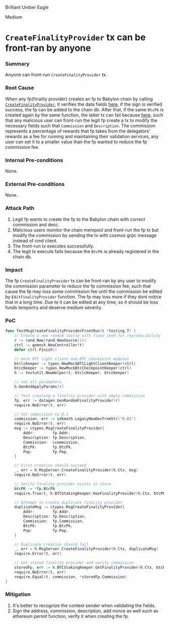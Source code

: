 Brilliant Umber Eagle

Medium

# `CreateFinalityProvider` tx can be front-ran by anyone

### Summary

Anyone can front-run `CreateFinalityProvider` tx.

### Root Cause

When any fp(finality provider) creates an fp to Babylon chain by calling [`CreateFinalityProvider`](https://github.com/babylonlabs-io/babylon/blob/0ec901f99293e8e588dc5a40cf6dc57e7f206d53/x/btcstaking/keeper/msg_server.go#L67-L67), it verifies the data fields [here](https://github.com/babylonlabs-io/babylon/blob/0ec901f99293e8e588dc5a40cf6dc57e7f206d53/x/btcstaking/types/pop.go#L140-L140), if the sign is verified success, the fp can be added to the chain db. After that, if the same `BtcPk` is created again by the same function, the latter tx can fail because [here](https://github.com/babylonlabs-io/babylon/blob/0ec901f99293e8e588dc5a40cf6dc57e7f206d53/x/btcstaking/keeper/finality_providers.go#L31-L31), such that any malicious user can front-run the legit fp create a tx to modify the necessary fields such that `Commission` and `Description`. The commission represents a percentage of rewards that fp takes from the delegators' rewards as a fee for running and maintaining their validation services, any user can set it to a smaller value than the fp wanted to reduce the fp commission fee.

### Internal Pre-conditions

None.

### External Pre-conditions

None.

### Attack Path

1. Legit fp wants to create the fp to the Babylon chain with correct commission and desc.
2. Malicious users monitor the chain mempool and front-run the fp tx but modify the commission by sending the tx with cosmos grpc message instead of cmd client.
3. The front-run tx executes successfully.
4. The legit tx execute fails because the `BtcPk` is already registered in the chain db.

### Impact

The fp `CreateFinalityProvider` tx can be front-ran by any user to modify the commission parameter to reduce the fp commission fee, such that cause the fp may loss some commission fee until the commission be edited by `EditFinalityProvider` function. The fp may loss more if they dont notice that in a long time. Due to it can be edited at any time, so it should be loss funds temporiry and deserve medium severity.


### PoC

```go
func TestMsgCreateFinalityProviderFrontRun(t *testing.T) {
	// Create a new random source with fixed seed for reproducibility
	r := rand.New(rand.NewSource(1))
	ctrl := gomock.NewController(t)
	defer ctrl.Finish()

	// mock BTC light client and BTC checkpoint modules
	btclcKeeper := types.NewMockBTCLightClientKeeper(ctrl)
	btccKeeper := types.NewMockBtcCheckpointKeeper(ctrl)
	h := testutil.NewHelper(t, btclcKeeper, btccKeeper)

	// set all parameters
	h.GenAndApplyParams(r)

	// Test creating a finality provider with empty commission
	fp, err := datagen.GenRandomFinalityProvider(r)
	require.NoError(t, err)

	// Set commission to 0.1
	commission, err := sdkmath.LegacyNewDecFromStr("0.01")
	require.NoError(t, err)
	msg := &types.MsgCreateFinalityProvider{
		Addr:        fp.Addr,
		Description: fp.Description,
		Commission:  &commission,
		BtcPk:       fp.BtcPk,
		Pop:         fp.Pop,
	}

	// First creation should succeed
	_, err = h.MsgServer.CreateFinalityProvider(h.Ctx, msg)
	require.NoError(t, err)

	// Verify finality provider exists in store
	btcPK := *fp.BtcPk
	require.True(t, h.BTCStakingKeeper.HasFinalityProvider(h.Ctx, btcPK))

	// Attempt to create duplicate finality provider
	duplicateMsg := &types.MsgCreateFinalityProvider{
		Addr:        fp.Addr,
		Description: fp.Description,
		Commission:  fp.Commission,
		BtcPk:       fp.BtcPk,
		Pop:         fp.Pop,
	}

	// Duplicate creation should fail
	_, err = h.MsgServer.CreateFinalityProvider(h.Ctx, duplicateMsg)
	require.Error(t, err)

	// Get stored finality provider and verify commission
	storedFp, err := h.BTCStakingKeeper.GetFinalityProvider(h.Ctx, btcPK)
	require.NoError(t, err)
	require.Equal(t, commission, *storedFp.Commission)
}
```

### Mitigation

1. It's better to recognize the context sender when validating the fields.
2. Sign the address, commission, description, add nonce as well such as ethereum permit function, verify it when creating the fp.



